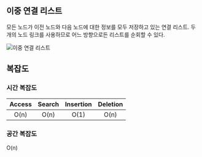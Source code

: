 ## 이중 연결 리스트

모든 노드가 이전 노드와 다음 노드에 대한 정보를 모두 저장하고 있는 연결 리스트. 두 개의 노드 링크를 사용하므로 어느 방향으로든 리스트를 순회할 수 있다.

![이중 연결 리스트](https://upload.wikimedia.org/wikipedia/commons/5/5e/Doubly-linked-list.svg)

## 복잡도

### 시간 복잡도

| Access | Search | Insertion | Deletion |
| :----: | :----: | :-------: | :------: |
|  O(n)  |  O(n)  |   O(1)    |   O(n)   |

### 공간 복잡도

O(n)
